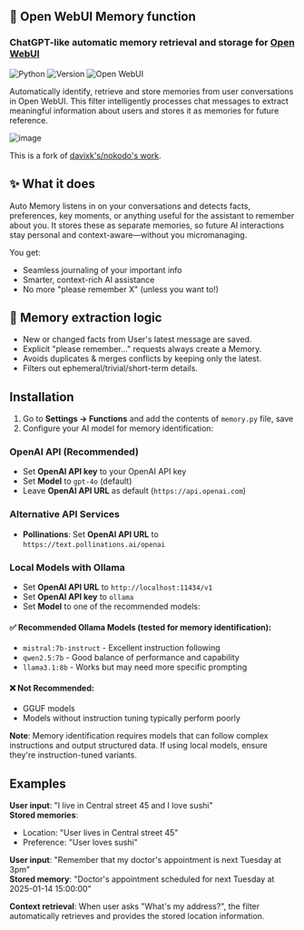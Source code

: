 ## 🧠 Open WebUI Memory function

### ChatGPT-like automatic memory retrieval and storage for [Open WebUI](https://github.com/open-webui/open-webui)

![Python](https://img.shields.io/badge/python-3670A0?style=for-the-badge&logo=python&logoColor=ffdd54) ![Version](https://img.shields.io/badge/version-3.0.8-blue?style=for-the-badge) ![Open WebUI](https://img.shields.io/badge/Open%20WebUI-000000?style=for-the-badge&logo=data:image/svg+xml;base64,PHN2ZyB3aWR0aD0iMjQiIGhlaWdodD0iMjQiIHZpZXdCb3g9IjAgMCAyNCAyNCIgZmlsbD0ibm9uZSIgeG1sbnM9Imh0dHA6Ly93d3cudzMub3JnLzIwMDAvc3ZnIj4KPHBhdGggZD0iTTEyIDJMMTMuMDkgOC4yNkwyMCA5TDEzLjA5IDE1Ljc0TDEyIDIyTDEwLjkxIDE1Ljc0TDQgOU0xMC45MSA4LjI2TDEyIDJaIiBmaWxsPSJ3aGl0ZSIvPgo8L3N2Zz4K)

Automatically identify, retrieve and store memories from user conversations in Open WebUI. This filter intelligently processes chat messages to extract meaningful information about users and stores it as memories for future reference.

![image](https://github.com/user-attachments/assets/a76ec505-282a-4f40-b7c7-c9855a86610a)

This is a fork of [davixk's/nokodo's work](https://github.com/Davixk/open-webui-extensions).

## ✨ What it does

Auto Memory listens in on your conversations and detects facts, preferences, key moments, or anything useful for the assistant to remember about you.
It stores these as separate memories, so future AI interactions stay personal and context-aware—without you micromanaging.

You get:
* Seamless journaling of your important info
* Smarter, context-rich AI assistance
* No more "please remember X" (unless you want to!)

## 🧠 Memory extraction logic

- New or changed facts from User's latest message are saved.
- Explicit "please remember..." requests always create a Memory.
- Avoids duplicates & merges conflicts by keeping only the latest.
- Filters out ephemeral/trivial/short-term details.

## Installation

1. Go to **Settings → Functions** and add the contents of `memory.py` file, save
2. Configure your AI model for memory identification:

### OpenAI API (Recommended)

- Set **OpenAI API key** to your OpenAI API key
- Set **Model** to `gpt-4o` (default)
- Leave **OpenAI API URL** as default (`https://api.openai.com`)

### Alternative API Services

- **Pollinations**: Set **OpenAI API URL** to `https://text.pollinations.ai/openai`

### Local Models with Ollama

- Set **OpenAI API URL** to `http://localhost:11434/v1`
- Set **OpenAI API key** to `ollama`
- Set **Model** to one of the recommended models:

#### ✅ Recommended Ollama Models (tested for memory identification):

- `mistral:7b-instruct` - Excellent instruction following
- `qwen2.5:7b` - Good balance of performance and capability
- `llama3.1:8b` - Works but may need more specific prompting

#### ❌ Not Recommended:

- GGUF models
- Models without instruction tuning typically perform poorly

**Note**: Memory identification requires models that can follow complex instructions and output structured data. If using local models, ensure they're instruction-tuned variants.

## Examples

**User input**: "I live in Central street 45 and I love sushi"<br>
**Stored memories**:<br>
- Location: "User lives in Central street 45"<br>
- Preference: "User loves sushi"<br>

**User input**: "Remember that my doctor's appointment is next Tuesday at 3pm" <br>
**Stored memory**: "Doctor's appointment scheduled for next Tuesday at 2025-01-14 15:00:00"<br>

**Context retrieval**: When user asks "What's my address?", the filter automatically retrieves and provides the stored location information.
